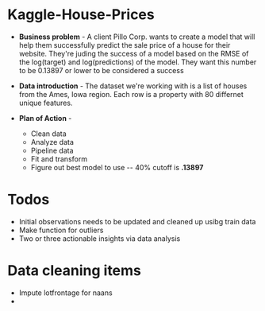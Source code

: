 # Kaggle-House-Prices

* **Business problem** -
A client Pillo Corp. wants to create a model that will help them successfully predict the sale price of a house for their website. They're juding the success of a model based on the RMSE of the log(target) and log(predictions) of the model. They want this number to be 0.13897 or lower to be considered a success

* **Data introduction** - 
The dataset we're working with is a list of houses from the Ames, Iowa region. Each row is a property with 80 differnet unique features.

* **Plan of Action** -
  * Clean data
  * Analyze data
  * Pipeline data
  * Fit and transform
  * Figure out best model to use -- 40% cutoff is **.13897**



# **Todos**
* Initial observations needs to be updated and cleaned up usibg train data
* Make function for outliers
* Two or three actionable insights via data analysis


# **Data cleaning items**
* Impute lotfrontage for naans
* 




